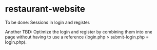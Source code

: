 # restaurant-website
To be done: Sessions in login and register.

Another TBD: Optimize the login and register by combining them into one page without having to use a reference (login.php > submit-login.php = login.php).


